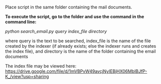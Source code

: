 Place script in the same folder containing the mail documents.

**To execute the script, go to the folder and use the command in the command line:**

*python search_email.py query index_file directory*

where query is the text to be searched, index_file is the name of the file created by the indexer (if already exists; else the indexer runs and creates the index file), and directory is the name of the folder containing the email documents

The index file may be viewed here: https://drive.google.com/file/d/1mVBPvW49avcjNyIEBjHX06MbIBJfP-K_/view?usp=sharing
